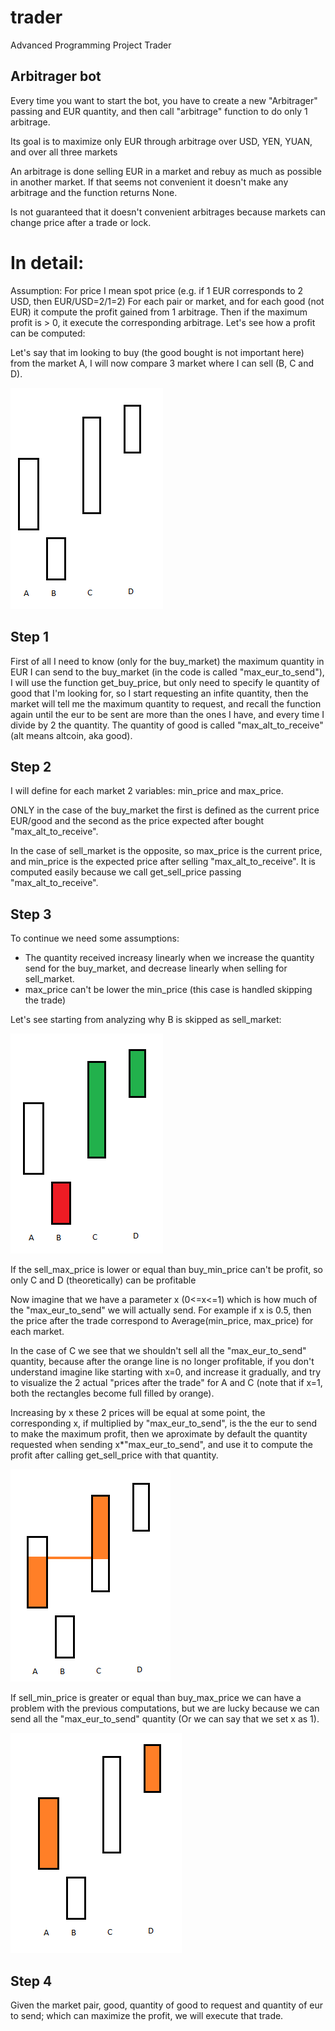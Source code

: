 # trader
Advanced Programming Project Trader

## Arbitrager bot
Every time you want to start the bot, you have to create a new "Arbitrager" passing and EUR quantity, and then call "arbitrage" function to do only 1 arbitrage.

Its goal is to maximize only EUR through arbitrage over USD, YEN, YUAN, and over all three markets

An arbitrage is done selling EUR in a market and rebuy as much as possible in another market. If that seems not convenient it doesn't make any arbitrage and the function returns None.

Is not guaranteed that it doesn't convenient arbitrages because markets can change price after a trade or lock.

# In detail:
Assumption: For price I mean spot price (e.g. if 1 EUR corresponds to 2 USD, then EUR/USD=2/1=2)
For each pair or market, and for each good (not EUR) it compute the profit gained from 1 arbitrage.
Then if the maximum profit is > 0, it execute the corresponding arbitrage.
Let's see how a profit can be computed:

Let's say that im looking to buy (the good bought is not important here) from the market A, I will now compare 3 market where I can sell (B, C and D).

![](assets/a.png)

## Step 1
First of all I need to know (only for the buy_market) the maximum quantity in EUR I can send to the buy_market (in the code is called "max_eur_to_send"), I will use the function get_buy_price, but only need to specify le quantity of good that I'm looking for, so I start requesting an infite quantity, then the market will tell me the maximum quantity to request, and recall the function again until the eur to be sent are more than the ones I have, and every time I divide by 2 the quantity. The quantity of good is called "max_alt_to_receive" (alt means altcoin, aka good).

## Step 2
I will define for each market 2 variables: min_price and max_price.

ONLY in the case of the buy_market the first is defined as the current price EUR/good and the second as the price expected after bought "max_alt_to_receive".

In the case of sell_market is the opposite, so max_price is the current price, and min_price is the expected price after selling "max_alt_to_receive".
It is computed easily because we call get_sell_price passing "max_alt_to_receive".

## Step 3
To continue we need some assumptions:
- The quantity received increasy linearly when we increase the quantity send for the buy_market, and decrease linearly when selling for sell_market.
- max_price can't be lower the min_price (this case is handled skipping the trade)


Let's see starting from analyzing why B is skipped as sell_market:

![](assets/b.png)

If the sell_max_price is lower or equal than buy_min_price can't be profit, so only C and D (theoretically) can be profitable

Now imagine that we have a parameter x (0<=x<=1) which is how much of the "max_eur_to_send" we will actually send.
For example if x is 0.5, then the price after the trade correspond to Average(min_price, max_price) for each market.

In the case of C we see that we shouldn't sell all the "max_eur_to_send" quantity, because after the orange line is no longer profitable, if you don't understand imagine like starting with x=0, and increase it gradually, and try to visualize the 2 actual "prices after the trade" for A and C (note that if x=1, both the rectangles become full filled by orange).

Increasing by x these 2 prices will be equal at some point, the corresponding x, if multiplied by "max_eur_to_send", is the the eur to send to make the maximum profit, then we aproximate by default the quantity requested when sending x*"max_eur_to_send", and use it to compute the profit after calling get_sell_price with that quantity.

![](assets/c.png)

If sell_min_price is greater or equal than buy_max_price we can have a problem with the previous computations, but we are lucky because we can send all the "max_eur_to_send" quantity (Or we can say that we set x as 1).

![](assets/d.png)

## Step 4
Given the market pair, good, quantity of good to request and quantity of eur to send; which can maximize the profit, we will execute that trade.